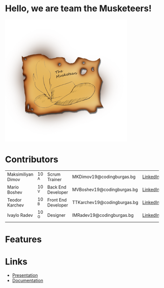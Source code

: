 # Hello, we are team the Musketeers!
<img src="pictures/logo.png" width="400px" height="400px">

# Contributors

<table style="width:100%">
  <tr>
    <td>Maksimiliyan Dimov</td>
    <td>10 <sup>A</sup></td>
    <td>Scrum Trainer</td>
    <td>MKDimov19@codingburgas.bg</td>
    <td><a href="https://www.linkedin.com/in/maximilian-dimov-5105a722b/">LinkedIn</a><td>
    
  </tr>
   </tr>
  <tr>
    <td>Mario Boshev</td>
    <td>10 <sup>V</sup></td>
    <td>Back End Developer</td>
    <td>MVBoshev19@codingburgas.bg</td>
    <td><a href="https://www.linkedin.com/in/mario-boshev-2b1360231/">LinkedIn</a><td>
    
  </tr>
    <tr>
    <td>Teodor Karchev</td>
    <td>10 <sup>B</sup></td>
    <td>Front End Developer</td>
    <td>TTKarchev19@codingburgas.bg</td>
    <td><a href="https://www.linkedin.com/in/teodor-karchev-53968222b/">LinkedIn</a><td>
    
  </tr>
   <tr>
    <td>Ivaylo Radev</td>
    <td>10 <sup>G</sup></td>
    <td>Designer</td>
    <td>IMRadev19@codingburgas.bg</td>
    <td><a href="https://www.linkedin.com/in/ivaylo-radev-969318231/">LinkedIn</a><td>
</table>

# Features


# Links

* [Presentation]()
* [Documentation]()


